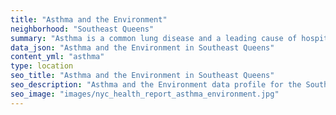 ```yaml
---
title: "Asthma and the Environment"
neighborhood: "Southeast Queens"
summary: "Asthma is a common lung disease and a leading cause of hospitalizations for children under 15 years old. This report provides a summary of asthma indicators by neighborhood. It also describes housing and neighborhood characteristics that can make asthma worse."
data_json: "Asthma and the Environment in Southeast Queens"
content_yml: "asthma"
type: location
seo_title: "Asthma and the Environment in Southeast Queens"
seo_description: "Asthma and the Environment data profile for the Southeast Queens neighborhood of NYC."
seo_image: "images/nyc_health_report_asthma_environment.jpg"
---
```


